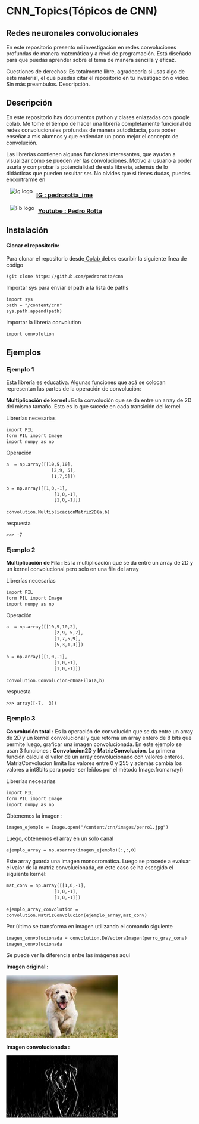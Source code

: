 # **CNN_Topics(Tópicos de CNN)**
## **Redes neuronales convolucionales**

<p> En este repositorio presento mi investigación en redes convoluciones profundas de manera matemática y a nivel de programación. Está diseñado para que puedas aprender sobre el tema de manera sencilla y eficaz.</p>

<p>Cuestiones de derechos: Es totalmente libre, agradecería si usas algo de este material, el que puedas citar el repositorio en tu investigación o video. Sin más preambulos. Descripción.</p>

## Descripción 

<p>En este repositorio hay documentos python y clases enlazadas con google colab. Me tomé el tiempo de hacer una librería completamente funcional de redes convolucionales profundas de manera autodidacta, para poder enseñar a mis alumnos y que entiendan un poco mejor el concepto de convolución.</p> 

<p>Las librerías contienen algunas funciones interesantes, que ayudan a visualizar como se pueden ver las convoluciones. Motivo al usuario a poder usurla y comprobar la potencialidad de esta librería, además de lo didácticas que pueden resultar ser. No olvides que si tienes dudas, puedes encontrarme en </p>

<p><img alt="Ig logo" height="45px" src="https://i.pinimg.com/736x/c8/95/2d/c8952d6e421a83d298a219edee783167.jpg" align="left" hspace="10px" vspace="0px"></img><a href="https://www.instagram.com/pedrorotta_ime/?hl=es"><h3>IG : pedrorotta_ime</h3></a></p>

<p><img alt = "Fb logo" height = "45" src = "https://upload.wikimedia.org/wikipedia/commons/thumb/7/72/YouTube_social_white_square_%282017%29.svg/245px-YouTube_social_white_square_%282017%29.svg.png" align = "left" hspace = "10px"></img><a href = "https://www.youtube.com/channel/UCm4OyfZ5sd2-QWxYVtMI0SA"><h3>Youtube : Pedro Rotta</h3></a></p>

## **Instalación**

<p><h4>Clonar el repositorio: </h4>
Para clonar el repositorio desde<a href = "https://colab.research.google.com/notebooks/intro.ipynb?hl=es#scrollTo=5fCEDCU_qrC0"> Colab </a>debes escribir la siguiente línea de código</p>

```
!git clone https://github.com/pedrorotta/cnn
```

<p> Importar sys para enviar el path a la lista de paths</p>

```
import sys
path = "/content/cnn"
sys.path.append(path)
```
<p> Importar la librería convolution</p>

```
import convolution
```

## **Ejemplos**

<div>
  <h3> Ejemplo 1</h3>
  <p>Esta librería es educativa. Algunas funciones que acá se colocan representan las partes de la operación de convolución: </p>
  <p><strong> Multiplicación de kernel : </strong> Es la convolución que se da entre un array de 2D del mismo tamaño. Esto es lo que sucede en cada transición del 
    kernel</p>
  
  <p> Librerías necesarias </p>
  
  ```
  import PIL
  form PIL import Image
  import numpy as np
  
  ```
  <p> Operación </p>

  ```
  a  = np.array([[10,5,10],
                   [2,9, 5],
                   [1,7,5]])

  b = np.array([[1,0,-1],
                    [1,0,-1],
                    [1,0,-1]])

  convolution.MultiplicacionMatriz2D(a,b)
  ```
  
  <p>respuesta</p>
  
  ```
  >>> -7
  ```
  
</div>




<div>
  <h3> Ejemplo 2</h3>
  <p><strong> Multiplicación de Fila : </strong> Es la multiplicación que se da entre un array de 2D y un kernel convolucional pero solo en una fila del array</p>
  
  <p> Librerías necesarias </p>
  
  ```
  import PIL
  form PIL import Image
  import numpy as np
  
  ```
  <p> Operación </p>

  ```
  a  = np.array([[10,5,10,2],
                    [2,9, 5,7],
                    [1,7,5,9],
                    [5,3,1,3]])

  b = np.array([[1,0,-1],
                    [1,0,-1],
                    [1,0,-1]])

  convolution.ConvolucionEnUnaFila(a,b)
  ```
  
  <p>respuesta</p>
  
  ```
  >>> array([-7,  3])
  ```
  
</div>


<div>
  <h3> Ejemplo 3</h3>
  <p><strong> Convolución total : </strong> Es la operación de convolución que se da entre un array de 2D y un kernel convolucional y que retorna un array entero de 8 bits
  que permite luego, graficar una imagen convolucionada. En este ejemplo se usan 3 funciones : <strong> Convolucion2D </strong> y <strong> MatrizConvolucion</strong>. La primera función calcula el valor de un array convolucionado con valores enteros. MatrizConvolucion limita los valores entre 0 y 255 y además cambia los valores a int8bits para poder ser leídos por el método Image.fromarray()</p>
  
  <p> Librerías necesarias </p>
  
  ```
  import PIL
  form PIL import Image
  import numpy as np
  ```
  <p> Obtenemos la imagen : </p>
  
  ```
  imagen_ejemplo = Image.open("/content/cnn/images/perro1.jpg")
  ```
  
  <p> Luego, obtenemos el array en un solo canal </p>
  
  ```
  ejemplo_array = np.asarray(imagen_ejemplo)[:,:,0]
  ```
  
  <p> Este array guarda una imagen monocromática. Luego se procede a evaluar el valor de la matriz convolucionada, en este caso se ha escogido el siguiente kernel: 
  </p>
  
  ```
  mat_conv = np.array([[1,0,-1],
                    [1,0,-1],
                    [1,0,-1]])
  
  ejemplo_array_convolution = convolution.MatrizConvolucion(ejemplo_array,mat_conv) 
  ```
  <p> Por último se transforma en imagen utilizando el comando siguiente 
  </p>
  
  ```
  imagen_convolucionada = convolution.DeVectoraImagen(perro_gray_conv)
  imagen_convolucionada
  ```
  
  <div>
    <p> Se puede ver la diferencia entre las imágenes aquí</p>
    <p><strong>Imagen original : </strong> </p>
    <p><img src = "https://github.com/pedrorotta/cnn/blob/main/images/perro1.jpg"></img></p>
    <p><strong>Imagen convolucionada : </strong> </p>
    <p><img src = "https://github.com/pedrorotta/cnn/blob/main/images/convolution2.png" heigth = "200" width = "300"></img></p>
  
</div>















